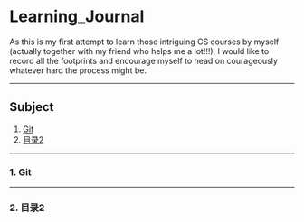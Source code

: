 # Learning_Journal <br>
As this is my first attempt to learn those intriguing CS courses by myself (actually together with my friend who helps me a lot!!!), I would like to record all the footprints and encourage myself to head on courageously whatever hard the process might be. <br>


----
## Subject
1. [Git](#jump1)
2. [目录2](#jump2)

---
### <span id="jump1">1. Git</span>

---
### <span id="jump2">2. 目录2</span>

